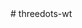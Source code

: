 <!DOCTYPE html>
<html>
<head>
  <meta charset="utf-8">
  <meta name="viewport" content="width=device-width">
  <title>Ugly Website</title>
  <link href="style.css" rel="stylesheet" type="text/css" />
</head>
<body>
   <a href="index.html"></a>
</body>
</html>
# threedots-wt
